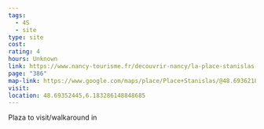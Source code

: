```yaml
---
tags:
  - 4S
  - site
type: site
cost: 
rating: 4
hours: Unknown
link: https://www.nancy-tourisme.fr/decouvrir-nancy/la-place-stanislas-et-son-ensemble-unesco/
page: "386"
map-link: https://www.google.com/maps/place/Place+Stanislas/@48.6936218,6.1783704,16z/data=!3m1!4b1!4m6!3m5!1s0x4794986d2f3bfaf9:0x6fe27f2b0b239f1b!8m2!3d48.6936184!4d6.1832413!16zL20vMGR4N3J2?entry=ttu&g_ep=EgoyMDI0MDkyNS4wIKXMDSoASAFQAw%3D%3D
visit: 
location: 48.69352445,6.183286148848685
---
```

Plaza to visit/walkaround in